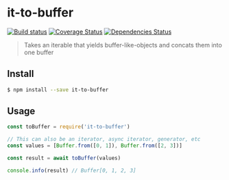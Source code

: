 # it-to-buffer

[![Build status](https://travis-ci.org/achingbrain/it.svg?branch=master)](https://travis-ci.org/achingbrain/it?branch=master) [![Coverage Status](https://coveralls.io/repos/github/achingbrain/it/badge.svg?branch=master)](https://coveralls.io/github/achingbrain/it?branch=master) [![Dependencies Status](https://david-dm.org/achingbrain/it/status.svg?path=packages/it-to-buffer)](https://david-dm.org/achingbrain/it?path=packages/it-to-buffer)

> Takes an iterable that yields buffer-like-objects and concats them into one buffer

## Install

```sh
$ npm install --save it-to-buffer
```

## Usage

```javascript
const toBuffer = require('it-to-buffer')

// This can also be an iterator, async iterator, generator, etc
const values = [Buffer.from([0, 1]), Buffer.from([2, 3])]

const result = await toBuffer(values)

console.info(result) // Buffer[0, 1, 2, 3]
```
